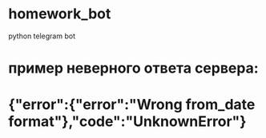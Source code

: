 # homework_bot
python telegram bot

# пример неверного ответа сервера:
# {"error":{"error":"Wrong from_date format"},"code":"UnknownError"}